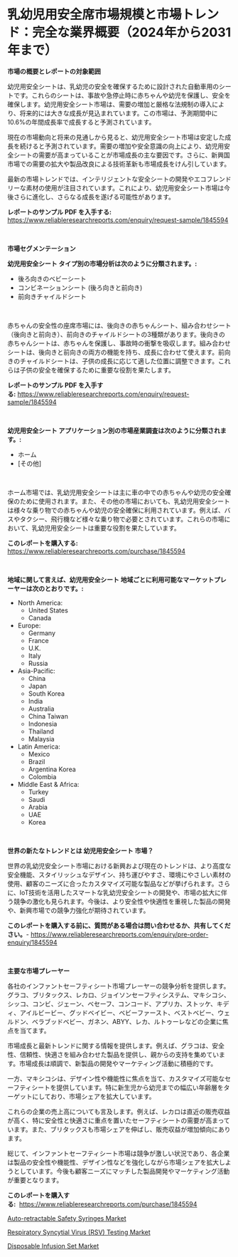 <p><h1>乳幼児用安全席市場規模と市場トレンド：完全な業界概要（2024年から2031年まで）</h1></p><p><strong>市場の概要とレポートの対象範囲</strong></p>
<p><p>幼児用安全シートは、乳幼児の安全を確保するために設計された自動車用のシートです。これらのシートは、事故や急停止時に赤ちゃんや幼児を保護し、安全を確保します。幼児用安全シート市場は、需要の増加と厳格な法規制の導入により、将来的には大きな成長が見込まれています。この市場は、予測期間中に10.6%の年間成長率で成長すると予測されています。</p><p>現在の市場動向と将来の見通しから見ると、幼児用安全シート市場は安定した成長を続けると予測されています。需要の増加や安全意識の向上により、幼児用安全シートの需要が高まっていることが市場成長の主な要因です。さらに、新興国市場での需要の拡大や製品改良による技術革新も市場成長をけん引しています。</p><p>最新の市場トレンドでは、インテリジェントな安全シートの開発やエコフレンドリーな素材の使用が注目されています。これにより、幼児用安全シート市場は今後さらに進化し、さらなる成長を遂げる可能性があります。</p></p>
<p><strong>レポートのサンプル PDF を入手する:</strong> <a href="https://www.reliableresearchreports.com/enquiry/request-sample/1845594">https://www.reliableresearchreports.com/enquiry/request-sample/1845594</a></p>
<p>&nbsp;</p>
<p><strong>市場セグメンテーション</strong></p>
<p><strong>幼児用安全シート タイプ別の市場分析は次のように分類されます。:</strong></p>
<p><ul><li>後ろ向きのベビーシート</li><li>コンビネーションシート (後ろ向きと前向き)</li><li>前向きチャイルドシート</li></ul></p>
<p>&nbsp;</p>
<p><p>赤ちゃんの安全性の座席市場には、後向きの赤ちゃんシート、組み合わせシート（後向きと前向き）、前向きのチャイルドシートの3種類があります。後向きの赤ちゃんシートは、赤ちゃんを保護し、事故時の衝撃を吸収します。組み合わせシートは、後向きと前向きの両方の機能を持ち、成長に合わせて使えます。前向きのチャイルドシートは、子供の成長に応じて適した位置に調整できます。これらは子供の安全を確保するために重要な役割を果たします。</p></p>
<p><strong>レポートのサンプル PDF を入手する:</strong>&nbsp;<a href="https://www.reliableresearchreports.com/enquiry/request-sample/1845594">https://www.reliableresearchreports.com/enquiry/request-sample/1845594</a></p>
<p>&nbsp;</p>
<p><strong> 幼児用安全シート アプリケーション別の市場産業調査は次のように分類されます。:</strong></p>
<p><ul><li>ホーム</li><li>[その他]</li></ul></p>
<p>&nbsp;</p>
<p><p>ホーム市場では、乳幼児用安全シートは主に車の中での赤ちゃんや幼児の安全確保のために使用されます。また、その他の市場においても、乳幼児用安全シートは様々な乗り物での赤ちゃんや幼児の安全確保に利用されています。例えば、バスやタクシー、飛行機など様々な乗り物で必要とされています。これらの市場において、乳幼児用安全シートは重要な役割を果たしています。</p></p>
<p><strong>このレポートを購入する:</strong>&nbsp; <a href="https://www.reliableresearchreports.com/purchase/1845594">https://www.reliableresearchreports.com/purchase/1845594</a></p>
<p>&nbsp;</p>
<p><strong>地域に関して言えば、幼児用安全シート 地域ごとに利用可能なマーケットプレーヤーは次のとおりです。:</strong></p>
<p><ul>
    <li>
        North America:
        <ul>
            <li>United States</li>
            <li>Canada</li>
        </ul>
    </li>
    <li>
        Europe:
        <ul>
            <li>Germany</li>
            <li>France</li>
            <li>U.K.</li>
            <li>Italy</li>
            <li>Russia</li>
        </ul>
    </li>
    <li>
        Asia-Pacific:
        <ul>
            <li>China</li>
            <li>Japan</li>
            <li>South Korea</li>
            <li>India</li>
            <li>Australia</li>
            <li>China Taiwan</li>
            <li>Indonesia</li>
            <li>Thailand</li>
            <li>Malaysia</li>
        </ul>
    </li>
    <li>
        Latin America:
        <ul>
            <li>Mexico</li>
            <li>Brazil</li>
            <li>Argentina Korea</li>
            <li>Colombia</li>
        </ul>
    </li>
    <li>
        Middle East & Africa:
        <ul>
            <li>Turkey</li>
            <li>Saudi</li>
            <li>Arabia</li>
            <li>UAE</li>
            <li>Korea</li>
        </ul>
    </li>
    </ul></p>
<p>&nbsp;</p>
<p><strong>世界の新たなトレンドとは 幼児用安全シート 市場？</strong></p>
<p><p>世界の乳幼児安全シート市場における新興および現在のトレンドは、より高度な安全機能、スタイリッシュなデザイン、持ち運びやすさ、環境にやさしい素材の使用、顧客のニーズに合ったカスタマイズ可能な製品などが挙げられます。さらに、IoT技術を活用したスマートな乳幼児安全シートの開発や、市場の拡大に伴う競争の激化も見られます。今後は、より安全性や快適性を重視した製品の開発や、新興市場での競争力強化が期待されています。</p></p>
<p><strong>このレポートを購入する前に、質問がある場合は問い合わせるか、共有してください。</strong>- <a href="https://www.reliableresearchreports.com/enquiry/pre-order-enquiry/1845594">https://www.reliableresearchreports.com/enquiry/pre-order-enquiry/1845594</a></p>
<p>&nbsp;</p>
<p><strong>主要な市場プレーヤー</strong></p>
<p><p>各社のインファントセーフティシート市場プレーヤーの競争分析を提供します。グラコ、ブリタックス、レカロ、ジョイソンセーフティシステム、マキシコシ、シッコ、コンビ、ジェーン、ベセーフ、コンコード、アプリカ、ストッケ、キディ、アイルビービー、グッドベイビー、ベビーファースト、ベストベビー、ウェルドン、ベラブッドベビー、ガネン、ABYY、レカ、ルトゥーレなどの企業に焦点を当てます。</p><p>市場成長と最新トレンドに関する情報を提供します。例えば、グラコは、安全性、信頼性、快適さを組み合わせた製品を提供し、親からの支持を集めています。市場成長は順調で、新製品の開発やマーケティング活動に積極的です。</p><p>一方、マキシコシは、デザイン性や機能性に焦点を当て、カスタマイズ可能なセーフティシートを提供しています。特に新生児から幼児までの幅広い年齢層をターゲットにしており、市場シェアを拡大しています。</p><p>これらの企業の売上高についても言及します。例えば、レカロは直近の販売収益が高く、特に安全性と快適さに重点を置いたセーフティシートの需要が高まっています。また、ブリタックスも市場シェアを伸ばし、販売収益が増加傾向にあります。</p><p>総じて、インファントセーフティシート市場は競争が激しい状況であり、各企業は製品の安全性や機能性、デザイン性などを強化しながら市場シェアを拡大しようとしています。今後も顧客ニーズにマッチした製品開発やマーケティング活動が重要となります。</p></p>
<p><strong>このレポートを購入する:</strong>&nbsp;&nbsp;<a href="https://www.reliableresearchreports.com/purchase/1845594">https://www.reliableresearchreports.com/purchase/1845594</a></p>
<p><p><a href="https://view.publitas.com/reportprime-1/auto-retractable-safety-syringes-market-share-market-new-trends-analysis-report-by-type-by-application-by-end-use-by-region-and-segment-forecasts-2023-2030/">Auto-retractable Safety Syringes Market</a></p><p><a href="https://view.publitas.com/reportprime-1/respiratory-syncytial-virus-rsv-testing-market-size-market-share-and-global-market-analysis-report-2023-2030/">Respiratory Syncytial Virus (RSV) Testing Market</a></p><p><a href="https://view.publitas.com/reportprime-1/disposable-infusion-set-market-size-growth-outlook-from-2023-to-2030-projecting-at-markets-trends-analysis-by-application-regional-outlook-and-revenue/">Disposable Infusion Set Market</a></p></p>